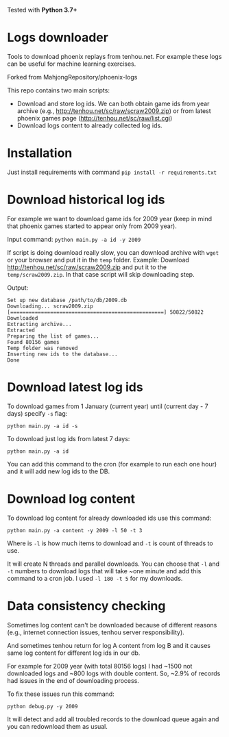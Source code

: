 Tested with **Python 3.7+**

# Logs downloader

Tools to download phoenix replays from tenhou.net. 
For example these logs can be useful for machine learning exercises.

Forked from MahjongRepository/phoenix-logs


This repo contains two main scripts:

- Download and store log ids. 
We can both obtain game ids from year archive (e.g., http://tenhou.net/sc/raw/scraw2009.zip) 
or from latest phoenix games page (http://tenhou.net/sc/raw/list.cgi)
- Download logs content to already collected log ids.

# Installation

Just install requirements with command `pip install -r requirements.txt`

# Download historical log ids

For example we want to download game ids for 2009 year (keep in mind that phoenix games started to appear only from 2009 year).

Input command:
`python main.py -a id -y 2009`

If script is doing download really slow, you can download archive with `wget` or your browser and put it in the `temp` folder.
Example: Download http://tenhou.net/sc/raw/scraw2009.zip and put it to the `temp/scraw2009.zip`. 
In that case script will skip downloading step.

Output:
```
Set up new database /path/to/db/2009.db
Downloading... scraw2009.zip
[==================================================] 50822/50822
Downloaded
Extracting archive...
Extracted
Preparing the list of games...
Found 80156 games
Temp folder was removed
Inserting new ids to the database...
Done
```

# Download latest log ids
 
To download games from 1 January (current year) until (current day - 7 days) specify `-s` flag:

`python main.py -a id -s`

To download just log ids from latest 7 days:

`python main.py -a id`

You can add this command to the cron (for example to run each one hour) and it will add new log ids to the DB.

# Download log content

To download log content for already downloaded ids use this command:

`python main.py -a content -y 2009 -l 50 -t 3`

Where is `-l` is how much items to download and `-t` is count of threads to use.

It will create N threads and parallel downloads. 
You can choose that `-l` and `-t` numbers to download logs that will take ~one minute and add this command to a cron job. 
I used `-l 180 -t 5` for my downloads.

# Data consistency checking

Sometimes log content can't be downloaded because of different reasons (e.g., internet connection issues, tenhou server responsibility).

And sometimes tenhou return for log A content from log B and it causes same log content for different log ids in our db.

For example for 2009 year (with total 80156 logs) I had ~1500 not downloaded logs and ~800 logs with double content.
So, ~2.9% of records had issues in the end of downloading process.

To fix these issues run this command:

`python debug.py -y 2009`

It will detect and add all troubled records to the download queue again and you can redownload them as usual.
